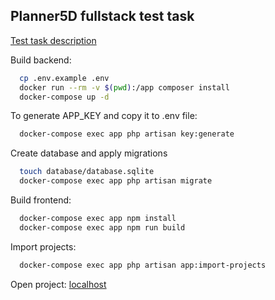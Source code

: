 ## Planner5D fullstack test task

[Test task description](test-task-description.md)

Build backend:
```sh
  cp .env.example .env
  docker run --rm -v $(pwd):/app composer install
  docker-compose up -d
```

To generate APP_KEY and copy it to .env file:
```sh
  docker-compose exec app php artisan key:generate
```

Create database and apply migrations
```sh
  touch database/database.sqlite
  docker-compose exec app php artisan migrate
```

Build frontend:
```sh
  docker-compose exec app npm install
  docker-compose exec app npm run build
```

Import projects:
```sh
  docker-compose exec app php artisan app:import-projects
```

Open project:
[localhost](http://localhost/)
